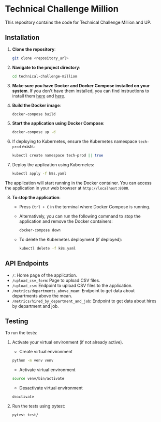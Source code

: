 # Technical Challenge Million

This repository contains the code for Technical Challenge Million and UP.

## Installation

1. **Clone the repository**:

    ```bash
    git clone <repository_url>
    ```

2. **Navigate to the project directory**:

    ```bash
    cd technical-challenge-million
    ```

3. **Make sure you have Docker and Docker Compose installed on your system**. If you don't have them installed, you can find instructions to install them [here](https://docs.docker.com/get-docker/) and [here](https://docs.docker.com/compose/install/).

4. **Build the Docker image**:

    ```bash
    docker-compose build
    ```

5. **Start the application using Docker Compose**:

    ```bash
    docker-compose up -d
    ```

6. If deploying to Kubernetes, ensure the Kubernetes namespace `tech-prod` exists:

   ```bash
   kubectl create namespace tech-prod || true

7. Deploy the application using Kubernetes:
    ```bash
    kubectl apply -f k8s.yaml
    ```
The application will start running in the Docker container. You can access the application in your web browser at `http://localhost:8080`.

8. **To stop the application**:

    - Press `Ctrl + C` in the terminal where Docker Compose is running.
    - Alternatively, you can run the following command to stop the application and remove the Docker containers:

        ```bash
        docker-compose down
        ```
    - To delete the Kubernetes deployment (if deployed):
        ```bash
        kubectl delete -f k8s.yaml
        ```

## API Endpoints

- `/`: Home page of the application.
- `/upload_csv_form`: Page to upload CSV files.
- `/upload_csv`: Endpoint to upload CSV files to the application.
- `/metrics/departments_above_mean`: Endpoint to get data about departments above the mean.
- `/metrics/hired_by_department_and_job`: Endpoint to get data about hires by department and job.

## Testing

To run the tests:

1. Activate your virtual environment (if not already active).
    - Create virtual environment
    ```bash
    python -m venv venv
    ```
    - Activate virtual environment
    ```bash
    source venv/bin/activate
    ```
    - Desactivate virtual environment
    ```bash
    deactivate
    ```
2. Run the tests using pytest:

    ```bash
    pytest test/
    ```
